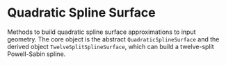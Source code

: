 # Quadratic Spline Surface

Methods to build quadratic spline surface approximations to input geometry. The core object is the abstract `QuadraticSplineSurface` and the derived object `TwelveSplitSplineSurface`, which can build a twelve-split Powell-Sabin spline.
